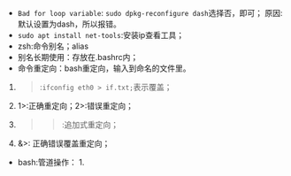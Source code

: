 - `Bad for loop variable`: `sudo dpkg-reconfigure dash`选择否，即可；
原因:默认设置为dash，所以报错。
- `sudo apt install net-tools`:安装ip查看工具；
- zsh:命令别名；alias
- 别名长期使用：存放在.bashrc内；
- 命令重定向：bash重定向，输入到命名的文件里。
 1. >:`ifconfig eth0 > if.txt;`表示覆盖；
 2. 1>:正确重定向；2>:错误重定向；
 3. >>:追加式重定向；
 4. &>: 正确错误覆盖重定向；
- bash:管道操作：
  1. 